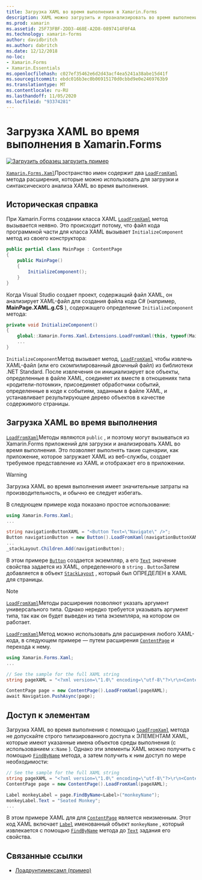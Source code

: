 ```yaml
---
title: Загрузка XAML во время выполнения в Xamarin.Forms
description: XAML можно загрузить и проанализировать во время выполнения с помощью методов расширения Лоадфромксамл.
ms.prod: xamarin
ms.assetid: 25F73FBF-2DD3-468E-A2D8-0897414F0F4A
ms.technology: xamarin-forms
author: davidbritch
ms.author: dabritch
ms.date: 12/12/2018
no-loc:
- Xamarin.Forms
- Xamarin.Essentials
ms.openlocfilehash: c027ef35462e6d2d43acf4ea5241a38abe15d41f
ms.sourcegitcommit: ebdc016b3ec0b06915170d0cbbd9e0e2469763b9
ms.translationtype: MT
ms.contentlocale: ru-RU
ms.lasthandoff: 11/05/2020
ms.locfileid: "93374281"
---
```

# <a name="loading-xaml-at-runtime-in-no-locxamarinforms"></a>Загрузка XAML во время выполнения в Xamarin.Forms

[![Загрузить образец](~/media/shared/download.png) загрузить пример](/samples/xamarin/xamarin-forms-samples/xaml-loadruntimexaml)

[`Xamarin.Forms.Xaml`](xref:Xamarin.Forms.Xaml)Пространство имен содержит два [`LoadFromXaml`](xref:Xamarin.Forms.Xaml.Extensions.LoadFromXaml*) метода расширения, которые можно использовать для загрузки и синтаксического анализа XAML во время выполнения.

## <a name="background"></a>Историческая справка

При Xamarin.Forms создании класса XAML [`LoadFromXaml`](xref:Xamarin.Forms.Xaml.Extensions.LoadFromXaml*) метод вызывается неявно. Это происходит потому, что файл кода программной части для класса XAML вызывает `InitializeComponent` метод из своего конструктора:

```csharp
public partial class MainPage : ContentPage
{
    public MainPage()
    {
        InitializeComponent();
    }
}
```

Когда Visual Studio создает проект, содержащий файл XAML, он анализирует XAML-файл для создания файла кода C# (например, **MainPage.XAML.g.CS** ), содержащего определение `InitializeComponent` метода:

```csharp
private void InitializeComponent()
{
    global::Xamarin.Forms.Xaml.Extensions.LoadFromXaml(this, typeof(MainPage));
    ...
}
```

`InitializeComponent`Метод вызывает метод, [`LoadFromXaml`](xref:Xamarin.Forms.Xaml.Extensions.LoadFromXaml*) чтобы извлечь XAML-файл (или его скомпилированный двоичный файл) из библиотеки .NET Standard. После извлечения он инициализирует все объекты, определенные в файле XAML, соединяет их вместе в отношениях типа «родители-потомки», присоединяет обработчики событий, определенные в коде к событиям, заданным в файле XAML, и устанавливает результирующее дерево объектов в качестве содержимого страницы.

## <a name="loading-xaml-at-runtime"></a>Загрузка XAML во время выполнения

[`LoadFromXaml`](xref:Xamarin.Forms.Xaml.Extensions.LoadFromXaml*)Методы являются `public` , и поэтому могут вызываться из Xamarin.Forms приложений для загрузки и анализировать XAML во время выполнения. Это позволяет выполнять такие сценарии, как приложение, которое загружает XAML из веб-службы, создает требуемое представление из XAML и отображает его в приложении.

> [!WARNING]
> Загрузка XAML во время выполнения имеет значительные затраты на производительность, и обычно ее следует избегать.

В следующем примере кода показано простое использование:

```csharp
using Xamarin.Forms.Xaml;
...

string navigationButtonXAML = "<Button Text=\"Navigate\" />";
Button navigationButton = new Button().LoadFromXaml(navigationButtonXAML);
...
_stackLayout.Children.Add(navigationButton);
```

В этом примере [`Button`](xref:Xamarin.Forms.Button) создается экземпляр, а его [`Text`](xref:Xamarin.Forms.Button.Text) значение свойства задается из XAML, определенного в `string` . `Button`Затем добавляется в объект [`StackLayout`](xref:Xamarin.Forms.StackLayout) , который был ОПРЕДЕЛЕН в XAML для страницы.

> [!NOTE]
> [`LoadFromXaml`](xref:Xamarin.Forms.Xaml.Extensions.LoadFromXaml*)Методы расширения позволяют указать аргумент универсального типа. Однако нередко требуется указывать аргумент типа, так как он будет выведен из типа экземпляра, на котором он работает.

[`LoadFromXaml`](xref:Xamarin.Forms.Xaml.Extensions.LoadFromXaml*)Метод можно использовать для расширения любого XAML-кода, в следующем примере — путем расширения [`ContentPage`](xref:Xamarin.Forms.ContentPage) и перехода к нему.

```csharp
using Xamarin.Forms.Xaml;
...

// See the sample for the full XAML string
string pageXAML = "<?xml version=\"1.0\" encoding=\"utf-8\"?>\r\n<ContentPage xmlns=\"http://xamarin.com/schemas/2014/forms\"\nxmlns:x=\"http://schemas.microsoft.com/winfx/2009/xaml\"\nx:Class=\"LoadRuntimeXAML.CatalogItemsPage\"\nTitle=\"Catalog Items\">\n</ContentPage>";

ContentPage page = new ContentPage().LoadFromXaml(pageXAML);
await Navigation.PushAsync(page);
```

## <a name="accessing-elements"></a>Доступ к элементам

Загрузка XAML во время выполнения с помощью [`LoadFromXaml`](xref:Xamarin.Forms.Xaml.Extensions.LoadFromXaml*) метода не допускайте строго типизированного доступа к ЭЛЕМЕНТАМ XAML, которые имеют указанные имена объектов среды выполнения (с использованием `x:Name` ). Однако эти элементы XAML можно получить с помощью [`FindByName`](xref:Xamarin.Forms.NameScopeExtensions.FindByName*) метода, а затем получить к ним доступ по мере необходимости:

```csharp
// See the sample for the full XAML string
string pageXAML = "<?xml version=\"1.0\" encoding=\"utf-8\"?>\r\n<ContentPage xmlns=\"http://xamarin.com/schemas/2014/forms\"\nxmlns:x=\"http://schemas.microsoft.com/winfx/2009/xaml\"\nx:Class=\"LoadRuntimeXAML.CatalogItemsPage\"\nTitle=\"Catalog Items\">\n<StackLayout>\n<Label x:Name=\"monkeyName\"\n />\n</StackLayout>\n</ContentPage>";
ContentPage page = new ContentPage().LoadFromXaml(pageXAML);

Label monkeyLabel = page.FindByName<Label>("monkeyName");
monkeyLabel.Text = "Seated Monkey";
...
```

В этом примере XAML для для [`ContentPage`](xref:Xamarin.Forms.ContentPage) является неизменным. Этот код XAML включает [`Label`](xref:Xamarin.Forms.Label) именованный объект `monkeyName` , который извлекается с помощью [`FindByName`](xref:Xamarin.Forms.NameScopeExtensions.FindByName*) метода до [`Text`](xref:Xamarin.Forms.Label.Text) задания его свойства.

## <a name="related-links"></a>Связанные ссылки

- [Лоадрунтимексамл (пример)](/samples/xamarin/xamarin-forms-samples/xaml-loadruntimexaml)